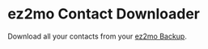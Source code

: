 ez2mo Contact Downloader
========================

Download all your contacts from your <a href="http://ez2mo.com/aiocontacts/view/index.php">ez2mo Backup</a>.
